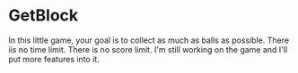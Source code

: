 # GetBlock

In this little game, your goal is to collect as much as balls as possible. There iis no time limit. There is no score limit. I'm still working on the game and I'll put more features into it.
